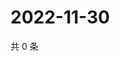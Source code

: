 # 2022-11-30

共 0 条

<!-- BEGIN WEIBO -->
<!-- 最后更新时间 Wed Nov 30 2022 15:14:12 GMT+0800 (China Standard Time) -->

<!-- END WEIBO -->
